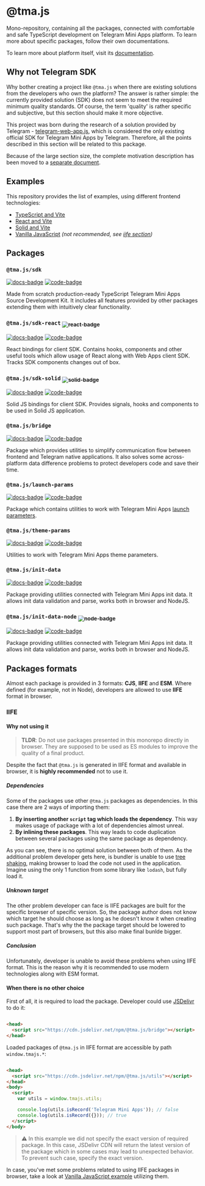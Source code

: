 [code-badge]: https://img.shields.io/badge/source-black?logo=github

[docs-badge]: https://img.shields.io/badge/documentation-blue?logo=gitbook&logoColor=white

[react-badge]: https://img.shields.io/badge/React-244654?logo=react&logoColor=61DAFB

[solid-badge]: https://img.shields.io/badge/Solid-203A59?logo=solid&logoColor=38659F

[node-badge]: https://img.shields.io/badge/Node-1f491f?logo=node.js&logoColor=339933

# @tma.js

Mono-repository, containing all the packages, connected with comfortable and safe TypeScript
development on Telegram Mini Apps platform. To learn more about specific packages, follow
their own documentations.

To learn more about platform itself, visit its [documentation](https://docs.telegram-mini-apps.com).

## Why not Telegram SDK

Why bother creating a project like `@tma.js` when there are existing solutions from the developers
who own the platform? The answer is rather simple: the currently provided solution (SDK) does not
seem to meet the required minimum quality standards. Of course, the term 'quality' is rather
specific and subjective, but this section should make it more objective.

This project was born during the research of a solution provided by
Telegram - [telegram-web-app.js](https://telegram.org/js/telegram-web-app.js), which is considered
the only existing official SDK for Telegram Mini Apps by Telegram. Therefore, all the points
described in this section will be related to this package.

Because of the large section size, the complete motivation description has been moved to a [separate
document](./MOTIVATION.md).

## Examples

This repository provides the list of examples, using different frontend technologies:

- [TypeScript and Vite](./apps/typescript-example)
- [React and Vite](./apps/react-example)
- [Solid and Vite](./apps/solid-example)
- [Vanilla JavaScript](./apps/vanilla-js-example) _(not recommended, see [iife section](#iife))_

## Packages

### `@tma.js/sdk`

[sdk-code]: packages/sdk

[sdk-docs]: https://docs.telegram-mini-apps.com/docs/libraries/tma-js-sdk

[![docs-badge]][sdk-docs]
[![code-badge]][sdk-code]

Made from scratch production-ready TypeScript Telegram Mini Apps Source Development Kit. It includes
all features provided by other packages extending them with intuitively clear functionality.

### `@tma.js/sdk-react` <sub>![react-badge]</sub>

[sdk-react-code]: packages/sdk-react

[sdk-react-docs]: https://docs.telegram-mini-apps.com/docs/libraries/tma-js-sdk-react

[![docs-badge]][sdk-react-docs]
[![code-badge]][sdk-react-code]

React bindings for client SDK. Contains hooks, components and other
useful tools which allow usage of React along with Web Apps client SDK.
Tracks SDK components changes out of box.

### `@tma.js/sdk-solid` <sub>![solid-badge]</sub>

[sdk-solid-code]: packages/sdk-solid

[sdk-solid-docs]: https://docs.telegram-mini-apps.com/docs/libraries/tma-js-sdk-solid

[![docs-badge]][sdk-solid-docs]
[![code-badge]][sdk-solid-code]

Solid JS bindings for client SDK. Provides signals, hooks and components to be used in Solid JS
application.

### `@tma.js/bridge`

[bridge-code]: packages/bridge

[bridge-docs]: https://docs.telegram-mini-apps.com/docs/libraries/tma-js-bridge

[![docs-badge]][bridge-docs]
[![code-badge]][bridge-code]

Package which provides utilities to simplify communication flow between frontend and Telegram native
applications. It also solves some across-platform data difference problems to protect developers
code and save their time.

### `@tma.js/launch-params`

[launch-params-code]: packages/launch-params

[launch-params-docs]: https://docs.telegram-mini-apps.com/docs/libraries/tma-js-launch-params

[![docs-badge]][launch-params-docs]
[![code-badge]][launch-params-code]

Package which contains utilities to work with Telegram Mini
Apps [launch parameters](https://docs.telegram-mini-apps.com/docs/launch-params/about).

### `@tma.js/theme-params`

[theme-params-code]: packages/theme-params

[theme-params-docs]: https://docs.telegram-mini-apps.com/docs/libraries/tma-js-theme-params

[![docs-badge]][theme-params-docs]
[![code-badge]][theme-params-code]

Utilities to work with Telegram Mini Apps theme parameters.

### `@tma.js/init-data`

[init-data-code]: packages/init-data

[init-data-docs]: https://docs.telegram-mini-apps.com/docs/libraries/tma-js-init-data

[![docs-badge]][init-data-docs]
[![code-badge]][init-data-code]

Package providing utilities connected with Telegram Mini Apps init data. It
allows init data validation and parse, works both in browser and NodeJS.

### `@tma.js/init-data-node` <sub>![node-badge]</sub>

[init-data-node-code]: packages/init-data-node

[init-data-node-docs]: https://docs.telegram-mini-apps.com/docs/libraries/tma-js-init-data-node

[![docs-badge]][init-data-node-docs]
[![code-badge]][init-data-node-code]

Package providing utilities connected with Telegram Mini Apps init data. It
allows init data validation and parse, works both in browser and NodeJS.

## Packages formats

Almost each package is provided in 3 formats: **CJS**, **IIFE** and **ESM**.
Where defined (for example, not in Node), developers are allowed to use **IIFE**
format in browser.

### IIFE

#### Why not using it

> **TLDR**: Do not use packages presented in this monorepo directly in browser. They are supposed to
> be used as ES modules to improve the quality of a final product.

Despite the fact that `@tma.js` is generated in IIFE format and available in browser, it is **highly
recommended** not to use it.

##### Dependencies

Some of the packages use other `@tma.js` packages as dependencies. In this case there are 2
ways of importing them:

1. **By inserting another `script` tag which loads the dependency**.
   This way makes usage of package with a lot of dependencies almost unreal.
2. **By inlining these packages**.
   This way leads to code duplication between several packages using the same package as dependency.

As you can see, there is no optimal solution between both of them. As the additional problem
developer gets here, is bundler is unable to
use [tree shaking](https://stackoverflow.com/questions/45884414/what-is-tree-shaking-and-why-would-i-need-it),
making browser to load the code not used in the application. Imagine using the only 1 function from
some library like `lodash`, but fully load it.

##### Unknown target

The other problem developer can face is IIFE packages are built for the specific browser of specific
version. So, the package author does not know which target he should choose as long as he doesn't
know it
when creating such package. That's why the the package target should be lowered to support most part
of browsers, but this also make final bunlde bigger.

##### Conclusion

Unfortunately, developer is unable to avoid these problems when using IIFE format. This is the
reason why it is recommended to use modern technologies along with ESM format.

#### When there is no other choice

First of all, it is required to load the package. Developer could
use [JSDelivr](https://www.jsdelivr.com/) to do it:

```html

<head>
  <script src="https://cdn.jsdelivr.net/npm/@tma.js/bridge"></script>
</head>
```

Loaded packages of `@tma.js` in IIFE format are accessible by path `window.tmajs.*`:

```html

<head>
  <script src="https://cdn.jsdelivr.net/npm/@tma.js/utils"></script>
</head>
<body>
  <script>
    var utils = window.tmajs.utils;

    console.log(utils.isRecord('Telegram Mini Apps')); // false
    console.log(utils.isRecord({})); // true
  </script>
</body>
```

> ⚠️ In this example we did not specify the exact version of required package. In this case,
> JSDelivr CDN will return the latest version of the package which in some cases may lead to
> unexpected behavior. To prevent such case, specify the exact version.

In case, you've met some problems related to using IIFE packages in browser, take a look at [Vanilla
JavaScript example](./apps/vanilla-js-example) utilizing them.
